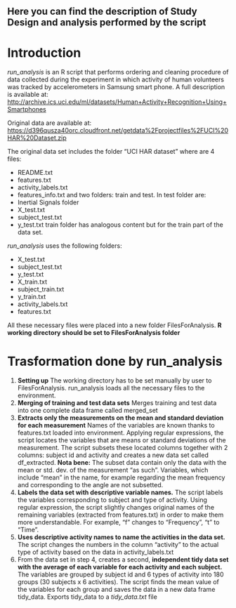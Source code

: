 ## Here you can find the description of **Study Design** and **analysis performed by the script**

# Introduction
*run_analysis* is an R script that performs ordering and cleaning procedure of data collected during the experiment in which activity of human volunteers was tracked by accelerometers in Samsung smart phone. A full description is available at: 
http://archive.ics.uci.edu/ml/datasets/Human+Activity+Recognition+Using+Smartphones

Original data are available at: https://d396qusza40orc.cloudfront.net/getdata%2Fprojectfiles%2FUCI%20HAR%20Dataset.zip

The original data set includes the folder “UCI HAR dataset” where are 4 files:  
* README.txt
* features.txt
* activity_labels.txt
* features_info.txt
and two folders: train and test. In test folder are:
* Inertial Signals folder
* X_test.txt
* subject_test.txt
* y_test.txt
 train folder has analogous content but for the train part of the data set.

*run_analysis* uses the following folders:
* X_test.txt
* subject_test.txt
* y_test.txt
* X_train.txt
* subject_train.txt
* y_train.txt
* activity_labels.txt
* features.txt

All these necessary files were placed into a new folder FilesForAnalysis. 
**R working directory should be set to FilesForAnalysis folder**

# Trasformation done by run_analysis
1. **Setting up**
The working directory has to be set manually by user to FilesForAnalysis.
run_analysis loads all the necessary files to the environment. 
1. **Merging of training and test data sets** 
Merges training and test data into one complete data frame called merged_set
1. **Extracts only the measurements on the mean and standard deviation for each measurement**
Names of the variables are known thanks to features.txt loaded into environment. Applying regular expressions, the script locates the variables that are means or standard deviations of the measurement. The script subsets these located columns together with 2 columns: subject id and activity and creates a new data set called df_extracted.
**Nota bene:** The subset data contain only the data with the mean  or std. dev. of the measurement “as such”. Variables, which include “mean” in the name, for example regarding the mean frequency and corresponding to the angle are not subsetted. 
1. **Labels the data set with descriptive variable names.**
The script labels the variables corresponding to subject and type of activity.  Using regular expression, the script slightly changes original names of the remaining variables (extracted from features.txt) in order to make them more understandable. For example,  “f” changes to “Frequency”, “t” to “Time”. 
1. **Uses descriptive activity names to name the activities in the data set.**
The script changes the numbers in the column “activity” to the actual type of activity based on the data in activity_labels.txt
1. From the data set in step 4, creates a second, **independent tidy data set with the average of each variable for each activity and each subject.**
The variables are grouped by subject id and 6 types of activity into 180 groups (30 subjects x 6 activities). The script finds the mean value of the variables for each group and saves the data in a new data frame tidy_data. Exports tidy_data to a *tidy_data.txt* file
